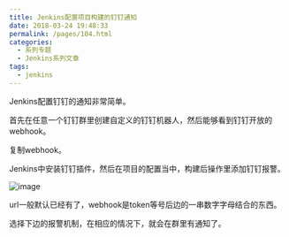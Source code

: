 ```yaml
---
title: Jenkins配置项目构建的钉钉通知
date: 2018-03-24 19:48:33
permalink: /pages/104.html
categories:
  - 系列专题
  - Jenkins系列文章
tags:
  - jenkins
---
```


Jenkins配置钉钉的通知非常简单。

首先在任意一个钉钉群里创建自定义的钉钉机器人，然后能够看到钉钉开放的webhook。

复制webhook。

Jenkins中安装钉钉插件，然后在项目的配置当中，构建后操作里添加钉钉报警。

![image](http://t.eryajf.net/imgs/2021/09/220073085e1f6ba8.jpg)

url一般默认已经有了，webhook是token等号后边的一串数字字母结合的东西。

选择下边的报警机制，在相应的情况下，就会在群里有通知了。
